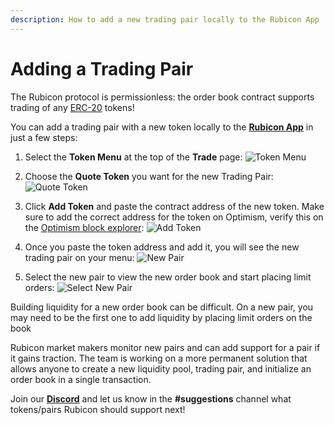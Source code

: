 ```yaml
---
description: How to add a new trading pair locally to the Rubicon App
---
```


# Adding a Trading Pair

The Rubicon protocol is permissionless: the order book contract supports trading of any [ERC-20](https://ethereum.org/en/developers/docs/standards/tokens/erc-20/) tokens!&#x20;



You can add a trading pair with a new token locally to the [**Rubicon App**](https://app.rubicon.finance/trade) in just a few steps:

1. Select the **Token Menu** at the top of the **Trade** page:
   ![Token Menu](</assets/image (15).png>)

2. Choose the **Quote Token** you want for the new Trading Pair:
   ![Quote Token](</assets/image (106).png>)

3. Click **Add Token** and paste the contract address of the new token. Make sure to add the correct address for the token on Optimism, verify this on the [Optimism block explorer](https://optimistic.etherscan.io/tokens):
   ![Add Token](</assets/image (55).png>)

4. Once you paste the token address and add it, you will see the new trading pair on your menu:
   ![New Pair](</assets/image (62).png>)

5. Select the new pair to view the new order book and start placing limit orders:
   ![Select New Pair](</assets/image (33).png>)

Building liquidity for a new order book can be difficult. On a new pair, you may need to be the first one to add liquidity by placing limit orders on the book

Rubicon market makers monitor new pairs and can add support for a pair if it gains traction. The team is working on a more permanent solution that allows anyone to create a new liquidity pool, trading pair, and initialize an order book in a single transaction.



Join our [**Discord**](https://discord.com/invite/E7pS24J) and let us know in the **#suggestions** channel what tokens/pairs Rubicon should support next!
